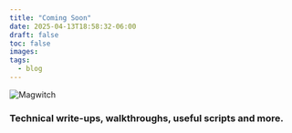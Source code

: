 ```yaml
---
title: "Coming Soon"
date: 2025-04-13T18:58:32-06:00
draft: false
toc: false
images:
tags:
  - blog
---
```

![Magwitch](/img/full_hooded_marshes.png)

### Technical write-ups, walkthroughs, useful scripts and more.

